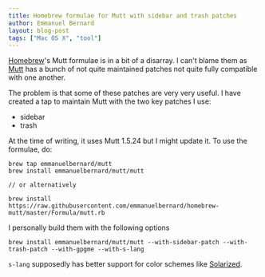 ```yaml
---
title: Homebrew formulae for Mutt with sidebar and trash patches
author: Emmanuel Bernard
layout: blog-post
tags: ["Mac OS X", "tool"]
---
```

[Homebrew](http://brew.sh)'s Mutt formulae is in a bit of a disarray.
I can't blame them as [Mutt](http://www.mutt.org) has a bunch of not quite maintained
patches not quite fully compatible with one another.

The problem is that some of these patches are very very useful.
I have created a tap to maintain Mutt with the two key patches I use:

- sidebar
- trash

At the time of writing, it uses Mutt 1.5.24 but I might update it.
To use the formulae, do:

    brew tap emmanuelbernard/mutt
    brew install emmanuelbernard/mutt/mutt
    
    // or alternatively

    brew install https://raw.githubusercontent.com/emmanuelbernard/homebrew-mutt/master/Formula/mutt.rb

I personally build them with the following options

    brew install emmanuelbernard/mutt/mutt --with-sidebar-patch --with-trash-patch --with-gpgme --with-s-lang

`s-lang` supposedly has better support for color schemes like [Solarized](http://ethanschoonover.com/solarized).
